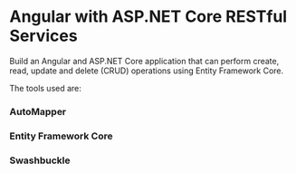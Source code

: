 # Angular with ASP.NET Core RESTful Services

Build an Angular and ASP.NET Core application that can perform create, read, update and delete (CRUD) operations using Entity Framework Core.

The tools used are:
### AutoMapper

### Entity Framework Core

### Swashbuckle
